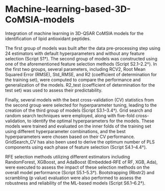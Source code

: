 # Machine-learning-based-3D-CoMSIA-models
Integration of machine learning in 3D-QSAR CoMSIA models for the identification of lipid antioxidant peptides.

 The first group of models was built after the data pre-processing step using 24 estimators with default hyperparameters and without any feature selection (Script S1†). The second group of models was constructed using one of the aforementioned feature selection methods (Script S2.1–2.2†). In the first two groups, several parameters, including RCV2, Root Mean Squared Error (RMSE), Std_RMSE, and R2 (coefficient of determination for the training set), were computed to compare the performance and generalization of the models. R2_test (coefficient of determination for the test set) was used to assess their predictability.

Finally, several models with the best cross-validation (CV) statistics from the second group were selected for hyperparameter tuning, leading to the creation of the third group of models (Script S3.1–3.4†). Grid search and random search techniques were employed, along with five-fold cross-validation, to identify the optimal hyperparameters for the models. These models were trained and evaluated on the inner folds of the training set using different hyperparameter combinations, and the best hyperparameters were chosen based on their CV performance. GridSearch_CV has also been used to derive the optimum number of PLS components using each phase of feature selection (Script S4.1–4.4†).

RFE selection methods utilizing different estimators including RandomForest, XGBoost, and AdaBoost (Embedded-RFE of RF, XGB, Ada), were executed to assess the impact of these selection methods on the overall model performance (Script S5.1–5.3†). Bootstrapping (Rbstr2) and scrambling (p value) evaluation were also performed to assess the robustness and reliability of the ML-based models (Script S6.1–6.2†).
